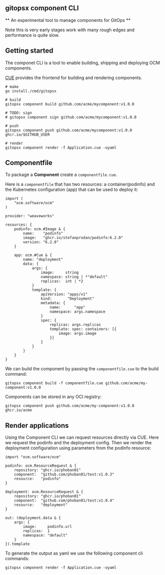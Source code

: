 ## gitopsx component CLI

** An experimental tool to manage components for GitOps **

Note this is very early stages work with many rough edges and performance is quite slow.

## Getting started

The componet CLI is a tool to enable building, shipping and deploying OCM components.

[CUE](https://cuelang.org) provides the frontend for building and rendering components.

```
# make
go install./cmd/gitopsx

# build
gitopsx component build github.com/acme/mycomponent:v1.0.0

# TODO: sign
# gitopsx component sign github.com/acme/mycomponent:v1.0.0

# push
gitopsx component push github.com/acme/mycomponent:v1.0.0 ghcr.io/$GITHUB_USER

# render
gitopsx component render -f Application.cue -oyaml
```

## Componentfile

To package a **Component** create a `componentfile.cue`.

Here is a `componentfile` that has two resources: a container(podinfo) and the Kubernetes configuration (app) that can be used to deploy it:

```golang
import (
	"ocm.software/ocm"
)

provider: "weaveworks"

resources: {
	podinfo: ocm.#Image & {
		name:    "podinfo"
		image:   "ghcr.io/stefanprodan/podinfo:6.2.0"
		version: "6.2.0"
	}

	app: ocm.#Cue & {
		name: "deployment"
		data: {
			args: {
				image:     string
				namespace: string | *"default"
				replicas:  int | *2
			}
			template: {
				apiVersion: "apps/v1"
				kind:       "Deployment"
				metadata: {
					name:      "app"
					namespace: args.namespace
				}
				spec: {
					replicas: args.replicas
					template: spec: containers: [{
						image: args.image
					}]
				}
			}
		}
	}
}
```

We can build the component by passing the `componentfile.cue` to the build command:

`gitopsx component build -f componentfile.cue github.com/acme/my-component:v1.0.0`

Components can be stored in any OCI registry:

`gitopsx component push github.com/acme/my-component:v1.0.0 ghcr.io/acme`

## Render applications

Using the Component CLI we can request resources directly via CUE. Here we request the podinfo and the deployment config. Then we render the deployment configuration using parameters from the podinfo resource:

```golang
import "ocm.software/ocm"

podinfo: ocm.ResourceRequest & {
	repository: "ghcr.io/phoban01"
	component:  "github.com/phoban01/test:v1.0.3"
	resource:   "podinfo"
}

deployment: ocm.ResourceRequest & {
	repository: "ghcr.io/phoban01"
	component:  "github.com/phoban01/test:v1.0.4"
	resource:   "deployment"
}

out: (deployment.data & {
	args: {
		image:     podinfo.url
		replicas:  1
		namespace: "default"
	}
}).template
```

To generate the output as yaml we use the following component cli commands:

`gitopsx component render -f Application.cue -oyaml`

